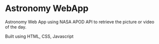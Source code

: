 # Astronomy WebApp
Astronomy Web App using NASA APOD API to retrieve the picture or video of the day.

Built using HTML, CSS, Javascript

